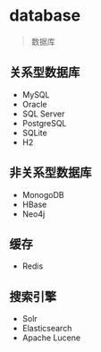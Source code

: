 # database
> 数据库


## 关系型数据库
- MySQL
- Oracle
- SQL Server
- PostgreSQL
- SQLite
- H2


## 非关系型数据库



- MonogoDB
- HBase
- Neo4j

## 缓存
- Redis


## 搜索引擎
- Solr
- Elasticsearch
- Apache Lucene